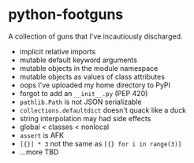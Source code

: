 # python-footguns

A collection of guns that I've incautiously discharged.

- implicit relative imports
- mutable default keyword arguments
- mutable objects in the module namespace
- mutable objects as values of class attributes
- oops I've uploaded my home directory to PyPI
- forgot to add an `__init__.py` (PEP 420)
- `pathlib.Path` is not JSON serializable
- `collections.defaultdict` doesn't quack like a duck
- string interpolation may had side effects
- global < classes < nonlocal
- `assert` is AFK
- `[{}] * 3` not the same as `[{} for i in range(3)]`
- ...more TBD
